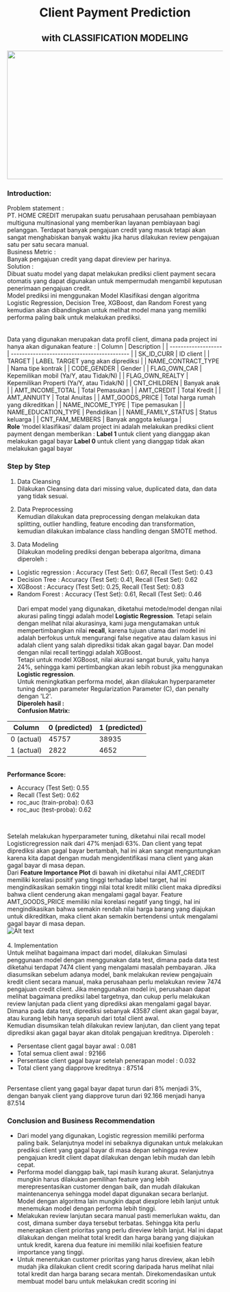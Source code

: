 <h1 align="center"> Client Payment Prediction </h1>
<h2 align="center"> with CLASSIFICATION MODELING </h3>
<p align="center">
  <img width="600" height="300" src="https://awsimages.detik.net.id/visual/2018/02/06/e71aa604-07f0-40e6-92d6-c65938849fc8_169.jpeg?w=715&q=90">
</p>

### <b> Introduction:</b>
Problem statement :<br>
PT. HOME CREDIT merupakan suatu perusahaan perusahaan pembiayaan multiguna multinasional yang memberikan layanan pembiayaan bagi pelanggan. Terdapat banyak pengajuan credit yang masuk tetapi akan sangat menghabiskan banyak waktu jika harus dilakukan review pengajuan satu per satu secara manual. <br>
Business Metric :<br>
Banyak pengajuan credit yang dapat direview per harinya.<br>
Solution : <br>
Dibuat suatu model yang dapat melakukan prediksi client payment secara otomatis yang dapat digunakan untuk mempermudah mengambil keputusan penerimaan pengajuan credit.<br>
Model prediksi ini menggunakan Model Klasifikasi dengan algoritma Logistic Regression, Decision Tree, XGBoost, dan Random Forest yang kemudian akan dibandingkan untuk melihat model mana yang memiliki performa paling baik untuk melakukan prediksi.
<br><br>
<br>
Data yang digunakan merupakan data profil client, dimana pada project ini hanya akan digunakan feature :
| Column              | Description                                 |
| ------------------- | ------------------------------------------- |
| SK_ID_CURR          | ID client                                   |
| TARGET              | LABEL TARGET yang akan diprediksi           |
| NAME_CONTRACT_TYPE  | Nama tipe kontrak                           |
| CODE_GENDER         | Gender                                      |
| FLAG_OWN_CAR        | Kepemilikan mobil (Ya/Y, atau Tidak/N)      |
| FLAG_OWN_REALTY     | Kepemilikan Properti (Ya/Y, atau Tidak/N)   |
| CNT_CHILDREN        | Banyak anak                                 |
| AMT_INCOME_TOTAL    | Total Pemasukan                             |
| AMT_CREDIT          | Total Kredit                                |
| AMT_ANNUITY         | Total Anuitas                               |
| AMT_GOODS_PRICE     | Total harga rumah yang dikreditkan          |
| NAME_INCOME_TYPE    | Tipe pemasukan                              |
| NAME_EDUCATION_TYPE | Pendidikan                                  |
| NAME_FAMILY_STATUS  | Status keluarga                             |
| CNT_FAM_MEMBERS     | Banyak anggota keluarga                     |
<br>
<b>Role</b> ‘model klasifikasi’ dalam project ini adalah melakukan prediksi client payment dengan memberikan :
<b>Label 1</b> untuk client yang dianggap akan melakukan gagal bayar
<b>Label  0</b> untuk client yang dianggap tidak akan melakukan gagal bayar

### Step by Step
1. Data Cleansing <br>
  Dilakukan Cleansing data dari missing value, duplicated data, dan data yang tidak sesuai.
  
2. Data Preprocessing<br>
  Kemudian dilakukan data preprocessing dengan melakukan data splitting, outlier handling, feature encoding dan transformation, kemudian dilakukan imbalance class handling dengan SMOTE method.
  
3. Data Modeling<br>
  Dilakukan modeling prediksi dengan beberapa algoritma, dimana diperoleh :
* Logistic regression    : Accuracy (Test Set): 0.67, Recall (Test Set): 0.43 <br>
* Decision Tree          : Accuracy (Test Set): 0.41, Recall (Test Set): 0.62 <br>
* XGBoost                : Accuracy (Test Set): 0.25, Recall (Test Set): 0.83 <br>
* Random Forest          : Accuracy (Test Set): 0.61, Recall (Test Set): 0.46 <br>
  <br>
  Dari empat model yang digunakan, diketahui metode/model dengan nilai akurasi paling tinggi adalah model <b>Logistic Regression</b>. Tetapi selain dengan melihat nilai akurasinya, kami juga mengutamakan untuk mempertimbangkan nilai <b>recall</b>, karena tujuan utama dari model ini adalah berfokus untuk mengurangi false negative atau dalam kasus ini adalah client yang salah diprediksi tidak akan gagal bayar. Dan model dengan nilai recall tertinggi adalah XGBoost.
  <br>
  Tetapi untuk model XGBoost, nilai akurasi sangat buruk, yaitu hanya 24%, sehingga kami pertimbangkan akan lebih robust jika menggunakan <b>Logistic regression</b>.
  <br>
  Untuk meningkatkan performa model, akan dilakukan hyperparameter tuning dengan parameter Regularization Parameter (C), dan penalty dengan 'L2'. <br>
  <b>Diperoleh hasil :</b><br>
  <b> Confusion Matrix:</b><br>

| Column     | 0 (predicted) | 1 (predicted) |
| ---------- | ------------- | ------------- |
| 0 (actual) | 45757         | 38935         |
| 1 (actual) | 2822          | 4652          |

<br><b>Performance Score:</b>		 <br>

* Accuracy (Test Set): 0.55
* Recall (Test Set): 0.62
* roc_auc (train-proba): 0.63
* roc_auc (test-proba): 0.62
<br>

  Setelah melakukan hyperparameter tuning, diketahui nilai recall model Logisticregression naik dari 47% menjadi 63%. Dan client yang tepat diprediksi akan gagal bayar bertambah, hal ini akan sangat menguntungkan karena kita dapat dengan mudah mengidentifikasi mana client yang akan gagal bayar di masa depan.
  <br>
  Dari <b>Feature Importance Plot</b> di bawah ini diketahui nilai AMT_CREDIT memiliki korelasi positif yang tinggi terhadap label target, hal ini mengindikasikan semakin tinggi nilai total kredit miliki client maka diprediksi bahwa client cenderung akan mengalami gagal bayar. Feature AMT_GOODS_PRICE memiliki nilai korelasi negatif yang tinggi, hal ini mengindikasikan bahwa semakin rendah nilai harga barang yang diajukan untuk dikreditkan, maka client akan semakin bertendensi untuk mengalami gagal bayar di masa depan.
<br>![Alt text](https://github.com/lutfiahusnakhoirunnisa/HomeCredit/blob/main/Feature%20Importance%20Plot.png)<br>
<br>
4. Implementation<br>
    Untuk melihat bagaimana impact dari model, dilakukan Simulasi penggunaan model dengan menggunakan data test, dimana pada data test diketahui terdapat 7474 client yang mengalami masalah pembayaran.
    Jika diasumsikan sebelum adanya model, bank melakukan review pengajuain kredit client secara manual, maka perusahaan perlu melakukan review 7474 pengajuan credit client.
    Jika menggunakan model ini, perusahaan dapat melihat bagaimana prediksi label targetnya, dan cukup perlu melakukan review lanjutan pada client yang diprediksi akan mengalami gagal bayar. Dimana pada data test, diprediksi sebanyak 43587 client akan gagal bayar, atau kurang lebih hanya separuh dari total client awal.
  <br>
    Kemudian disumsikan telah dilakukan review lanjutan, dan client yang tepat diprediksi akan gagal bayar akan ditolak pengajuan kreditnya. 
  Diperoleh :
  
  * Persentase client gagal bayar awal :  0.081<br>
  * Total semua client awal :  92166<br>
  * Persentase client gagal bayar setelah penerapan model :  0.032<br>
  * Total client yang diapprove kreditnya :  87514
  <br>
  Persentase client yang gagal bayar dapat turun dari 8% menjadi 3%, dengan banyak client yang diapprove turun dari 92.166 menjadi hanya 87.514
  <br>
  
### Conclusion and Business Recommendation

  * Dari model yang digunakan, Logistic regression memiliki performa paling baik. Selanjutnya model ini sebaiknya digunakan untuk melakukan prediksi client yang gagal bayar di masa depan sehingga review pengajuan kredit client dapat dilakukan dengan lebih mudah dan lebih cepat. 
  * Performa model dianggap baik, tapi masih kurang akurat. Selanjutnya mungkin harus dilakukan pemilihan feature yang lebih merepresentasikan customer dengan baik, dan mudah dilakukan maintenancenya sehingga model dapat digunakan secara berlanjut. Model dengan algoritma lain mungkin dapat diexplore lebih lanjut untuk menemukan model dengan performa lebih tinggi.
  * Melakukan review lanjutan secara manual pasti memerlukan waktu, dan cost, dimana sumber daya tersebut terbatas. Sehingga kita perlu menerapkan client prioritas yang perlu direview lebih lanjut. Hal ini dapat dilakukan dengan melihat total kredit dan harga barang yang diajukan untuk kredit, karena dua feature ini memiliki nilai koefisien feature importance yang tinggi.
  * Untuk menentukan customer prioritas yang harus direview, akan lebih mudah jika dilakukan client credit scoring daripada harus melihat nilai total kredit dan harga barang secara mentah. Direkomendasikan untuk membuat model baru untuk melakukan credit scoring ini
